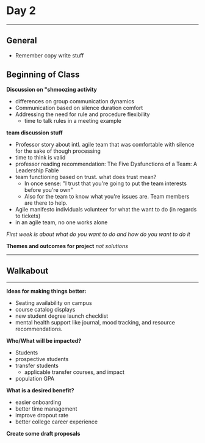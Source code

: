 # Day 2
----

## General
- Remember copy write stuff

## Beginning of Class
**Discussion on "shmoozing activity**
- differences on group communication dynamics
- Communication based on silence duration comfort
- Addressing the need for rule and procedure flexibility
    - time to talk rules in a meeting example

**team discussion stuff**
- Professor story about intl. agile team that was comfortable with silence for the sake of though processing
- time to think is valid
- professor reading recommendation: The Five Dysfunctions of a Team: A Leadership Fable
- team functioning based on trust. what does trust mean?
    - In once sense: "I trust that you're going to put the team interests before you're own"
    - Also for the team to know what you're issues are. Team members are there to help.
- Agile manifesto individuals volunteer for what the want to do (in regards to tickets)
- in an agile team, no one works alone


*First week is about what do you want to do and how do you want to do it*

**Themes and outcomes for project** *not solutions*

---
## Walkabout 
---

**Ideas for making things better:**
- Seating availability on campus
- course catalog displays
- new student degree launch checklist
- mental health support  like journal, mood tracking, and resource recommendations.

**Who/What will be impacted?**
- Students 
- prospective students
- transfer students
    - applicable transfer courses, and impact
- population GPA

**What is a desired benefit?**
- easier onboarding 
- better time management
- improve dropout rate
- better college career experience

**Create some draft proposals**
